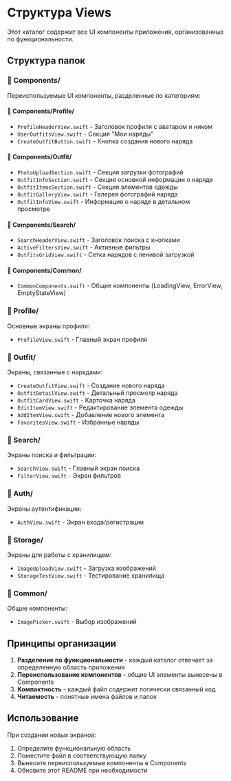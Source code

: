 # Структура Views

Этот каталог содержит все UI компоненты приложения, организованные по функциональности.

## Структура папок

### 📁 Components/
Переиспользуемые UI компоненты, разделенные по категориям:

#### 📁 Components/Profile/
- `ProfileHeaderView.swift` - Заголовок профиля с аватаром и ником
- `UserOutfitsView.swift` - Секция "Мои наряды" 
- `CreateOutfitButton.swift` - Кнопка создания нового наряда

#### 📁 Components/Outfit/
- `PhotoUploadSection.swift` - Секция загрузки фотографий
- `OutfitInfoSection.swift` - Секция основной информации о наряде
- `OutfitItemsSection.swift` - Секция элементов одежды
- `OutfitGalleryView.swift` - Галерея фотографий наряда
- `OutfitInfoView.swift` - Информация о наряде в детальном просмотре

#### 📁 Components/Search/
- `SearchHeaderView.swift` - Заголовок поиска с кнопками
- `ActiveFiltersView.swift` - Активные фильтры
- `OutfitsGridView.swift` - Сетка нарядов с ленивой загрузкой

#### 📁 Components/Common/
- `CommonComponents.swift` - Общие компоненты (LoadingView, ErrorView, EmptyStateView)

### 📁 Profile/
Основные экраны профиля:
- `ProfileView.swift` - Главный экран профиля

### 📁 Outfit/
Экраны, связанные с нарядами:
- `CreateOutfitView.swift` - Создание нового наряда
- `OutfitDetailView.swift` - Детальный просмотр наряда
- `OutfitCardView.swift` - Карточка наряда
- `EditItemView.swift` - Редактирование элемента одежды
- `AddItemView.swift` - Добавление нового элемента
- `FavoritesView.swift` - Избранные наряды

### 📁 Search/
Экраны поиска и фильтрации:
- `SearchView.swift` - Главный экран поиска
- `FilterView.swift` - Экран фильтров

### 📁 Auth/
Экраны аутентификации:
- `AuthView.swift` - Экран входа/регистрации

### 📁 Storage/
Экраны для работы с хранилищем:
- `ImageUploadView.swift` - Загрузка изображений
- `StorageTestView.swift` - Тестирование хранилища

### 📁 Common/
Общие компоненты:
- `ImagePicker.swift` - Выбор изображений

## Принципы организации

1. **Разделение по функциональности** - каждый каталог отвечает за определенную область приложения
2. **Переиспользование компонентов** - общие UI элементы вынесены в Components
3. **Компактность** - каждый файл содержит логически связанный код
4. **Читаемость** - понятные имена файлов и папок

## Использование

При создании новых экранов:
1. Определите функциональную область
2. Поместите файл в соответствующую папку
3. Вынесите переиспользуемые компоненты в Components
4. Обновите этот README при необходимости 